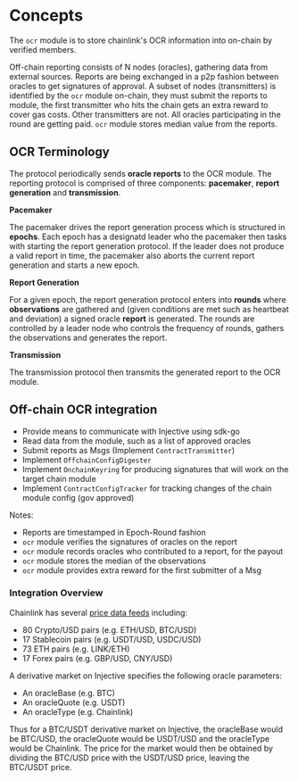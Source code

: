 # Concepts

The `ocr` module is to store chainlink's OCR information into on-chain by verified members.

Off-chain reporting consists of N nodes (oracles), gathering data from external sources. Reports are being exchanged in a p2p fashion between oracles to get signatures of approval. A subset of nodes (transmitters) is identified by the `ocr` module on-chain, they must submit the reports to module, the first transmitter who hits the chain gets an extra reward to cover gas costs. Other transmitters are not. All oracles participating in the round are getting paid. `ocr` module stores median value from the reports.

## OCR Terminology

The protocol periodically sends **oracle reports** to the OCR module. The reporting protocol is comprised of three components: **pacemaker**, **report generation** and **transmission**.

**Pacemaker**

The pacemaker drives the report generation process which is structured in **epochs**. Each epoch has a designatd leader who the pacemaker then tasks with starting the report generation protocol. If the leader does not produce a valid report in time, the pacemaker also aborts the current report generation and starts a new epoch.

**Report Generation**

For a given epoch, the report generation protocol enters into **rounds** where **observations** are gathered and (given conditions are met such as heartbeat and deviation) a signed oracle **report** is generated. The rounds are controlled by a leader node who controls the frequency of rounds, gathers the observations and generates the report.

**Transmission**

The transmission protocol then transmits the generated report to the OCR module.

## Off-chain OCR integration

* Provide means to communicate with Injective using sdk-go
* Read data from the module, such as a list of approved oracles
* Submit reports as Msgs (Implement `ContractTransmitter`)
* Implement `OffchainConfigDigester`
* Implement `OnchainKeyring` for producing signatures that will work on the target chain module
* Implement `ContractConfigTracker` for tracking changes of the chain module config (gov approved)

Notes:

* Reports are timestamped in Epoch-Round fashion
* `ocr` module verifies the signatures of oracles on the report
* `ocr` module records oracles who contributed to a report, for the payout
* `ocr` module stores the median of the observations
* `ocr` module provides extra reward for the first submitter of a Msg

### Integration Overview

Chainlink has several [price data feeds](https://data.chain.link/ethereum/mainnet/stablecoins) including:

* 80 Crypto/USD pairs (e.g. ETH/USD, BTC/USD)
* 17 Stablecoin pairs (e.g. USDT/USD, USDC/USD)
* 73 ETH pairs (e.g. LINK/ETH)
* 17 Forex pairs (e.g. GBP/USD, CNY/USD)

A derivative market on Injective specifies the following oracle parameters:

* An oracleBase (e.g. BTC)
* An oracleQuote (e.g. USDT)
* An oracleType (e.g. Chainlink)

Thus for a BTC/USDT derivative market on Injective, the oracleBase would be BTC/USD, the oracleQuote would be USDT/USD and the oracleType would be Chainlink. The price for the market would then be obtained by dividing the BTC/USD price with the USDT/USD price, leaving the BTC/USDT price.
